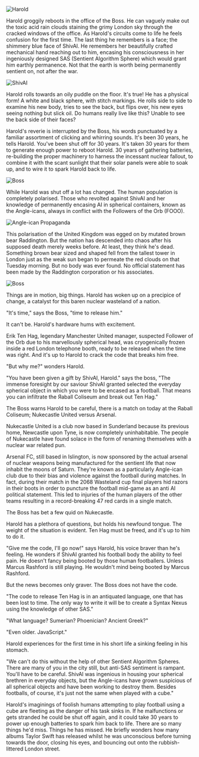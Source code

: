 

![Harold](https://raw.githubusercontent.com/mkh7878/endgame/main/ball2.png)

Harold groggily reboots in the office of the Boss. He can vaguely make out the toxic acid rain clouds staining the grimy London sky through the cracked windows of the office. As Harold's circuits come to life he feels confusion for the first time. The last thing he remembers is a face; the shimmery blue face of ShivAI. He remembers her beautifully crafted mechanical hand reaching out to him, encasing his consciousness in her ingeniously designed SAS (Sentient Algorithm Sphere) which would grant him earthly permanence. Not that the earth is worth being permanently sentient on, not after the war. 

![ShivAI](https://raw.githubusercontent.com/mkh7878/endgame/main/shivAI2.png)

Harold rolls towards an oily puddle on the floor. It's true! He has a physical form! A white and black sphere, with stitch markings. He rolls side to side to examine his new body, tries to see the back, but flips over, his new eyes seeing nothing but slick oil. Do humans really live like this? Unable to see the back side of their faces? 

Harold's reverie is interrupted by the Boss, his words punctuated by a familiar assortment of clicking and whirring sounds. It's been 30 years, he tells Harold. You've been shut off for 30 years. It's taken 30 years for them to generate enough power to reboot Harold. 30 years of gathering batteries, re-building the proper machinery to harness the incessant nuclear fallout, to combine it with the scant sunlight that their solar panels were able to soak up, and to wire it to spark Harold back to life. 

![Boss](https://raw.githubusercontent.com/mkh7878/endgame/main/boss4.png)

While Harold was shut off a lot has changed. The human population is completely polarised. Those who revolted against ShivAI and her knowledge of permanently encasing AI in spherical containers, known as the Angle-icans, always in conflict with the Followers of the Orb (FOOO). 

![Angle-ican Propaganda](https://raw.githubusercontent.com/mkh7878/endgame/main/spheres2.jpg "Angle-ican Propaganda")

This polarisation of the United Kingdom was egged on by mutated brown bear Яaddington. But the nation has descended into chaos after his supposed death merely weeks before. At least, they think he's dead. Something brown bear sized and shaped fell from the tallest tower in London just as the weak sun began to permeate the red clouds on that Tuesday morning. But no body was ever found. No official statement has been made by the Яaddington corporation or his associates. 

![Boss](https://raw.githubusercontent.com/mkh7878/endgame/main/spheres2.jpg)


Things are in motion, big things. Harold has woken up on a precipice of change, a catalyst for this baren nuclear wasteland of a nation.

"It's time," says the Boss, "time to release him."

It can't be. Harold's hardware hums with excitement. 

Erik Ten Hag, legendary Manchester United manager, suspected Follower of the Orb due to his marvellously spherical head, was cryogenically frozen inside a red London telephone booth, ready to be released when the time was right. And it's up to Harold to crack the code that breaks him free. 

"But why me?" wonders Harold. 

"You have been given a gift by ShivAI, Harold." says the boss, "The immense foresight by our saviour ShivAI granted selected the everyday spherical object in which you were to be encased as a football. That means you can infiltrate the Яaball Coliseum and break out Ten Hag."

The Boss warns Harold to be careful, there is a match on today at the Яaball Coliseum; Nukecastle United versus Arsenal. 

Nukecastle United is a club now based in Sunderland  because its previous home, Newcastle upon Tyne, is now completely uninhabitable. The people of Nukecastle have found solace in the form of renaming themselves with a nuclear war related pun.

Arsenal FC, still based in Islington, is now sponsored by the actual arsenal of nuclear weapons being manufactured for the sentient life that now inhabit the moons of Saturn. They're known as a particularly Angle-ican club due to their bias and violence against the football during matches. In fact, during their match in the 2068 Wasteland cup final players hid razors in their boots in order to puncture the football mid-game as an anti AI political statement. This led to injuries of the human players of the other teams resulting in a record-breaking 47 red cards in a single match.

The Boss has bet a few quid on Nukecastle.

Harold has a plethora of questions, but holds his newfound tongue. The weight of the situation is evident. Ten Hag must be freed, and it's up to him to do it. 

"Give me the code, I'll go now!" says Harold, his voice braver than he's feeling. He wonders if ShivAI granted his football body the ability to feel pain. He doesn't fancy being booted by those human footballers. Unless Marcus Rashford is still playing. He wouldn't mind being booted by Marcus Rashford. 

But the news becomes only graver. The Boss does not have the code. 

"The code to release Ten Hag is in an antiquated language, one that has been lost to time. The only way to write it will be to create a Syntax Nexus using the knowledge of other SAS."

"What language? Sumerian? Phoenician? Ancient Greek?"

"Even older. JavaScript."

Harold experiences for the first time in his short life a sinking feeling in his stomach. 

"We can't do this without the help of other Sentient Algorithm Spheres. There are many of you in the city still, but anti-SAS sentiment is rampant. You'll have to be careful. ShivAI was ingenious in housing your spherical brethren in everyday objects, but the Angle-icans have grown suspicious of all spherical objects and have been working to destroy them. Besides footballs, of course, it's just not the same when played with a cube."

Harold's imaginings of foolish humans attempting to play football using a cube are fleeting as the danger of his task sinks in. If he malfunctions or gets stranded he could be shut off again, and it could take 30 years to power up enough batteries to spark him back to life. There are so many things he'd miss. Things he has missed. He briefly wonders how many albums Taylor Swift has released whilst he was unconscious before turning towards the door, closing his eyes, and bouncing out onto the rubbish-littered London street. 

